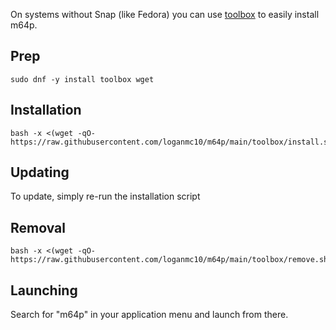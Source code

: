 On systems without Snap (like Fedora) you can use [toolbox](https://containertoolbx.org/) to easily install m64p.

## Prep
```
sudo dnf -y install toolbox wget
```
## Installation
```
bash -x <(wget -qO- https://raw.githubusercontent.com/loganmc10/m64p/main/toolbox/install.sh)
```
## Updating
To update, simply re-run the installation script
## Removal
```
bash -x <(wget -qO- https://raw.githubusercontent.com/loganmc10/m64p/main/toolbox/remove.sh)
```
## Launching
Search for "m64p" in your application menu and launch from there.
